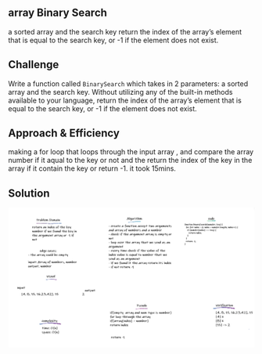 ## array Binary Search

a sorted array and the search key return the index of the array’s element that is equal to the search key, or -1 if the element does not exist.

## Challenge

Write a function called `BinarySearch` which takes in 2 parameters: a sorted array and the search key. Without utilizing any of the built-in methods available to your language, return the index of the array’s element that is equal to the search key, or -1 if the element does not exist.

## Approach & Efficiency

making a for loop that loops through the input array , and compare the array number if it aqual to the key or not and the return the index of the key in the array if it contain the key or return -1. it took 15mins.

## Solution

![whiteboard](../assets/arrayBinarySearch.png)

